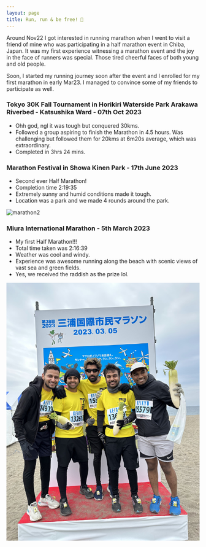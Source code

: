 ```yaml
---
layout: page
title: Run, run & be free! 🏃
---
```


<p>
Around Nov22 I got interested in running marathon when I went to visit a friend of mine who was participating in a half marathon event in Chiba, Japan. It was my first experience witnessing a marathon event and the joy in the face of runners was special. Those tired cheerful faces of both young and old people.<br>

Soon, I started my running journey soon after the event and I enrolled for my first marathon in early Mar23. I managed to convince some of my friends to participate as well. 
</p>

### Tokyo 30K Fall Tournament in Horikiri Waterside Park Arakawa Riverbed - Katsushika Ward - 07th Oct 2023

- Ohh god, ngl it was tough but conquered 30kms.
- Followed a group aspiring to finish the Marathon in 4.5 hours. Was challenging but followed them for 20kms at 6m20s average, which was extraordinary.
- Completed in 3hrs 24 mins.

### Marathon Festival in Showa Kinen Park - 17th June 2023
<!-- ![alt text](./../images/IMG-1571.jpg "Half Marathon") -->
- Second ever Half Marathon!
- Completion time 2:19:35
- Extremely sunny and humid conditions made it tough.
- Location was a park and we made 4 rounds around the park.

<img src="./../images/IMG-1571.jpg" alt="marathon2">


### Miura International Marathon - 5th March 2023
<!-- ![alt text]( "Half Marathon") -->
- My first Half Marathon!!!
- Total time taken was 2:16:39
- Weather was cool and windy.
- Experience was awesome running along the beach with scenic views of vast sea and green fields.
- Yes, we received the raddish as the prize lol.

<img src="./../images/IMG-7702.HEIC" alt="marathon1">

